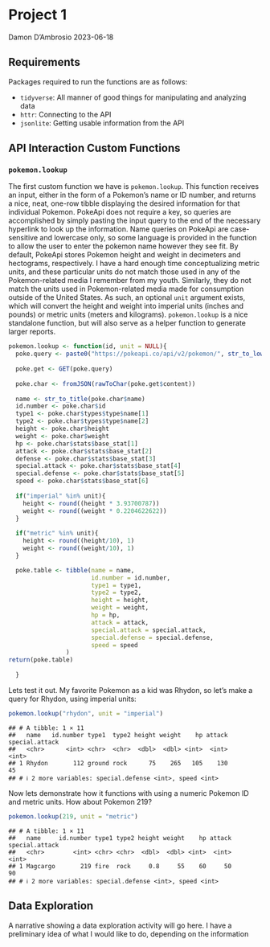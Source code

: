 Project 1
================
Damon D’Ambrosio
2023-06-18

## Requirements

Packages required to run the functions are as follows:  
- `tidyverse`: All manner of good things for manipulating and analyzing
data  
- `httr`: Connecting to the API  
- `jsonlite`: Getting usable information from the API

## API Interaction Custom Functions

### `pokemon.lookup`

The first custom function we have is `pokemon.lookup`. This function
receives an input, either in the form of a Pokemon’s name or ID number,
and returns a nice, neat, one-row tibble displaying the desired
information for that individual Pokemon. PokeApi does not require a key,
so queries are accomplished by simply pasting the input query to the end
of the necessary hyperlink to look up the information. Name queries on
PokeApi are case-sensitive and lowercase only, so some language is
provided in the function to allow the user to enter the pokemon name
however they see fit. By default, PokeApi stores Pokemon height and
weight in decimeters and hectograms, respectively. I have a hard enough
time conceptualizing metric units, and these particular units do not
match those used in any of the Pokemon-related media I remember from my
youth. Similarly, they do not match the units used in Pokemon-related
media made for consumption outside of the United States. As such, an
optional `unit` argument exists, which will convert the height and
weight into imperial units (inches and pounds) or metric units (meters
and kilograms). `pokemon.lookup` is a nice standalone function, but will
also serve as a helper function to generate larger reports.

``` r
pokemon.lookup <- function(id, unit = NULL){
  poke.query <- paste0("https://pokeapi.co/api/v2/pokemon/", str_to_lower(id))
  
  poke.get <- GET(poke.query)
  
  poke.char <- fromJSON(rawToChar(poke.get$content))
  
  name <- str_to_title(poke.char$name)
  id.number <- poke.char$id
  type1 <- poke.char$types$type$name[1]
  type2 <- poke.char$types$type$name[2]
  height <- poke.char$height
  weight <- poke.char$weight
  hp <- poke.char$stats$base_stat[1]
  attack <- poke.char$stats$base_stat[2]
  defense <- poke.char$stats$base_stat[3]
  special.attack <- poke.char$stats$base_stat[4]
  special.defense <- poke.char$stats$base_stat[5]
  speed <- poke.char$stats$base_stat[6]
  
  if("imperial" %in% unit){
    height <- round((height * 3.93700787))
    weight <- round((weight * 0.2204622622))
  }
  
  if("metric" %in% unit){
    height <- round((height/10), 1)
    weight <- round((weight/10), 1)
  }

  poke.table <- tibble(name = name,
                       id.number = id.number,
                       type1 = type1,
                       type2 = type2,
                       height = height,
                       weight = weight,
                       hp = hp,
                       attack = attack,
                       special.attack = special.attack,
                       special.defense = special.defense,
                       speed = speed
                )
return(poke.table)  
  
  }
```

Lets test it out. My favorite Pokemon as a kid was Rhydon, so let’s make
a query for Rhydon, using imperial units:

``` r
pokemon.lookup("rhydon", unit = "imperial")
```

    ## # A tibble: 1 × 11
    ##   name   id.number type1  type2 height weight    hp attack special.attack
    ##   <chr>      <int> <chr>  <chr>  <dbl>  <dbl> <int>  <int>          <int>
    ## 1 Rhydon       112 ground rock      75    265   105    130             45
    ## # ℹ 2 more variables: special.defense <int>, speed <int>

Now lets demonstrate how it functions with using a numeric Pokemon ID
and metric units. How about Pokemon 219?

``` r
pokemon.lookup(219, unit = "metric")
```

    ## # A tibble: 1 × 11
    ##   name     id.number type1 type2 height weight    hp attack special.attack
    ##   <chr>        <int> <chr> <chr>  <dbl>  <dbl> <int>  <int>          <int>
    ## 1 Magcargo       219 fire  rock     0.8     55    60     50             90
    ## # ℹ 2 more variables: special.defense <int>, speed <int>

## Data Exploration

A narrative showing a data exploration activity will go here. I have a
preliminary idea of what I would like to do, depending on the
information
